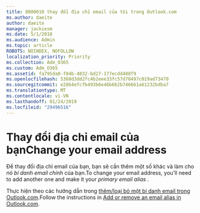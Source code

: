 ```yaml
---
title: 8000010 thay đổi địa chỉ email của tôi trong Outlook.com
ms.author: daeite
author: daeite
manager: jackiesm
ms.date: 5/1/2018
ms.audience: Admin
ms.topic: article
ROBOTS: NOINDEX, NOFOLLOW
localization_priority: Priority
ms.collection: Adm_O365
ms.custom: Adm_O365
ms.assetid: fa795da0-f04b-4032-bd27-177ecdd488f9
ms.openlocfilehash: 5368d3dd2fc4b2eee33fc57d78497c019ad73470
ms.sourcegitcommit: e2864efcfb493b6e46b662b746661a61232bdba7
ms.translationtype: MT
ms.contentlocale: vi-VN
ms.lasthandoff: 01/24/2019
ms.locfileid: "29496516"
---
```

# <a name="change-your-email-address"></a><span data-ttu-id="d6621-102">Thay đổi địa chỉ email của bạn</span><span class="sxs-lookup"><span data-stu-id="d6621-102">Change your email address</span></span>

<span data-ttu-id="d6621-103">Để thay đổi địa chỉ email của bạn, bạn sẽ cần thêm một số khác và làm cho nó *bí danh email chính* của bạn.</span><span class="sxs-lookup"><span data-stu-id="d6621-103">To change your email address, you'll need to add another one and make it your  *primary email alias*  .</span></span> 
  
<span data-ttu-id="d6621-104">Thực hiện theo các hướng dẫn trong [thêm/loại bỏ một bí danh email trong Outlook.com](https://go.microsoft.com/fwlink/p/?linkid=873115).</span><span class="sxs-lookup"><span data-stu-id="d6621-104">Follow the instructions in [Add or remove an email alias in Outlook.com](https://go.microsoft.com/fwlink/p/?linkid=873115).</span></span>
  


